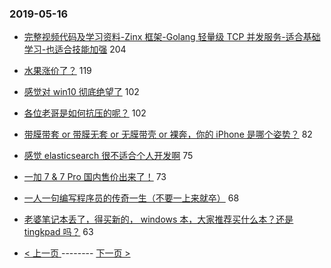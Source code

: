 ### 2019-05-16 
- [完整视频代码及学习资料-Zinx 框架-Golang 轻量级 TCP 并发服务-适合基础学习-也适合技能加强](https://www.v2ex.com/t/564578) 204
- [水果涨价了？](https://www.v2ex.com/t/564574) 119
- [感觉对 win10 彻底绝望了](https://www.v2ex.com/t/564548) 102
- [各位老哥是如何抗压的呢？](https://www.v2ex.com/t/564471) 102
- [带膜带套 or 带膜无套 or 无膜带壳 or 裸奔，你的 iPhone 是哪个姿势？](https://www.v2ex.com/t/564595) 82
- [感觉 elasticsearch 很不适合个人开发啊](https://www.v2ex.com/t/564609) 75
- [一加 7 & 7 Pro 国内售价出来了！](https://www.v2ex.com/t/564755) 73
- [一人一句编写程序员的传奇一生（不要一上来就卒）](https://www.v2ex.com/t/564684) 68
- [老婆笔记本丢了，得买新的， windows 本，大家推荐买什么本？还是 tingkpad 吗？](https://www.v2ex.com/t/564572) 63 

- [ < 上一页 ](https://github.com/able8/v2ex-hot-record/blob/master/2019-05-15.md) -------- [ 下一页 > ](https://github.com/able8/v2ex-hot-record/blob/master/2019-05-17.md)